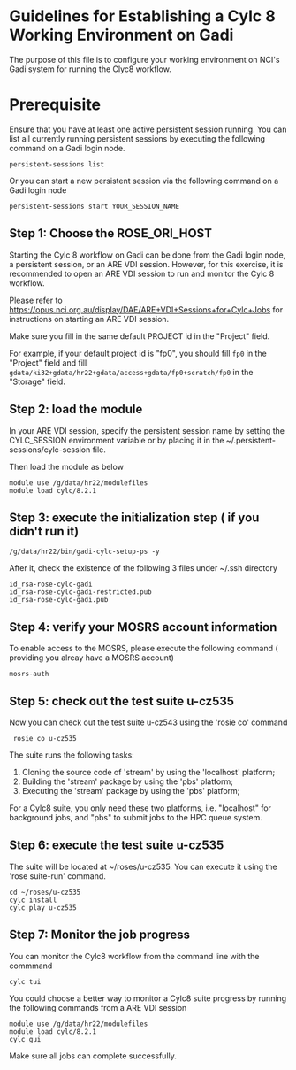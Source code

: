 # Guidelines for Establishing a Cylc 8 Working Environment on Gadi

The purpose of this file is to configure your working environment on NCI's Gadi system for running the Clyc8 workflow.

# Prerequisite

Ensure that you have at least one active persistent session running. You can list all currently running persistent sessions by executing the following command on a Gadi login node.

```
persistent-sessions list
```

Or you can start a new persistent session via the following command on a Gadi login node

```
persistent-sessions start YOUR_SESSION_NAME
```

## Step 1: Choose the ROSE_ORI_HOST

Starting the Cylc 8 workflow on Gadi can be done from the Gadi login node, a persistent session, or an ARE VDI session. However, for this exercise, it is recommended to open an ARE VDI session to run and monitor the Cylc 8 workflow.

Please refer to https://opus.nci.org.au/display/DAE/ARE+VDI+Sessions+for+Cylc+Jobs for instructions on starting an ARE VDI session.

Make sure you fill in the same default PROJECT id in the "Project" field. 

For example, if your default project id is "fp0", you should fill ```fp0``` in the "Project" field and fill ```gdata/ki32+gdata/hr22+gdata/access+gdata/fp0+scratch/fp0``` in the "Storage" field.

## Step 2: load the module

In your ARE VDI session, specify the persistent session name by setting the CYLC_SESSION environment variable or by placing it in the ~/.persistent-sessions/cylc-session file.

Then load the module as below

```
module use /g/data/hr22/modulefiles
module load cylc/8.2.1
```

## Step 3: execute the initialization step ( if you didn't run it)

```
/g/data/hr22/bin/gadi-cylc-setup-ps -y
```

After it, check the existence of the following 3 files under ~/.ssh directory

```
id_rsa-rose-cylc-gadi
id_rsa-rose-cylc-gadi-restricted.pub
id_rsa-rose-cylc-gadi.pub
```

## Step 4: verify your MOSRS account information

To enable access to the MOSRS, please execute the following command ( providing you alreay have a MOSRS account)
```
mosrs-auth
```

## Step 5: check out the test suite u-cz535

Now you can check out the test suite u-cz543 using the 'rosie co' command

```
 rosie co u-cz535
```
The suite runs the following tasks:

1. Cloning the source code of 'stream' by using the 'localhost' platform;
2. Building the 'stream' package  by using the 'pbs' platform;
3. Executing the 'stream' package  by using the 'pbs' platform;

For a Cylc8 suite, you only need these two platforms, i.e. "localhost" for background jobs, and "pbs" to submit jobs to the HPC queue system.
    
## Step 6: execute the test suite u-cz535

The suite will be located at ~/roses/u-cz535. You can execute it using the 'rose suite-run' command.

```
cd ~/roses/u-cz535
cylc install
cylc play u-cz535
```

## Step 7: Monitor the job progress

You can monitor the Cylc8 workflow from the command line with the commmand
```
cylc tui
``` 

You could choose a better way to monitor a Cylc8 suite progress by running the following commands from a ARE VDI session

```
module use /g/data/hr22/modulefiles
module load cylc/8.2.1
cylc gui
```
Make sure all jobs can complete successfully.





